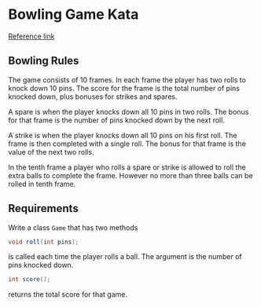 # Bowling Game Kata

[Reference link](https://kata-log.rocks/bowling-game-kata)

## Bowling Rules
The game consists of 10 frames. In each frame the player has two rolls to knock down 10 pins. The score for the frame is the total number of pins knocked down, plus bonuses for strikes and spares.

A spare is when the player knocks down all 10 pins in two rolls. The bonus for that frame is the number of pins knocked down by the next roll.

A strike is when the player knocks down all 10 pins on his first roll. The frame is then completed with a single roll. The bonus for that frame is the value of the next two rolls.

In the tenth frame a player who rolls a spare or strike is allowed to roll the extra balls to complete the frame. However no more than three balls can be rolled in tenth frame.

## Requirements
Write a class `Game` that has two methods

```java 
void roll(int pins);
``` 
is called each time the player rolls a ball. The argument is the number of pins knocked down.

```java 
int score();
``` 
returns the total score for that game.